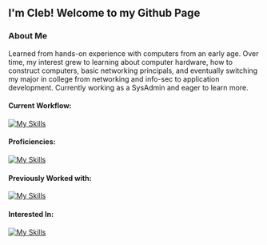 ## I'm Cleb! Welcome to my Github Page


### About Me
Learned from hands-on experience with computers from an early age. Over time, my interest grew to learning about computer hardware, how to construct computers, basic networking principals, and eventually switching my major in college from networking and info-sec to application development. Currently working as a SysAdmin and eager to learn more. 


#### Current Workflow:
[![My Skills](https://skillicons.dev/icons?i=windows,powershell,linux,bash,neovim,obsidian)](https://skillicons.dev)


#### Proficiencies:
[![My Skills](https://skillicons.dev/icons?i=html,css,dotnet)](https://skillicons.dev)


#### Previously Worked with:
[![My Skills](https://skillicons.dev/icons?i=bootstrap,mysql,php,js)](https://skillicons.dev)


#### Interested In:
[![My Skills](https://skillicons.dev/icons?i=py,nix,rust)](https://skillicons.dev)
